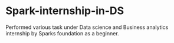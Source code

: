 # Spark-internship-in-DS
Performed various task under Data science and Business analytics internship by Sparks foundation as a beginner.
